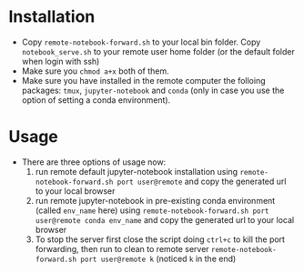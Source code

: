 # Installation

- Copy ``remote-notebook-forward.sh`` to your local bin folder. Copy ``notebook_serve.sh`` to your remote user home folder (or the default folder when login with ssh)
- Make sure you ``chmod a+x`` both of them. 
- Make sure you have installed in the remote computer the folloing packages: ``tmux``, ``jupyter-notebook`` and ``conda`` (only in case you use the option of setting a conda environment).

# Usage
- There are three options of usage now:
  1) run remote default jupyter-notebook installation using ``remote-notebook-forward.sh port user@remote`` and copy the generated url to your local browser
  2) run remote jupyter-notebook in pre-existing conda environment (called ``env_name`` here) using ``remote-notebook-forward.sh port user@remote conda env_name`` and copy the generated url to your local browser
  3) To stop the server first close the script doing ``ctrl+c`` to kill the port forwarding, then run to clean to remote server ``remote-notebook-forward.sh port user@remote k`` (noticed ``k`` in the end)
